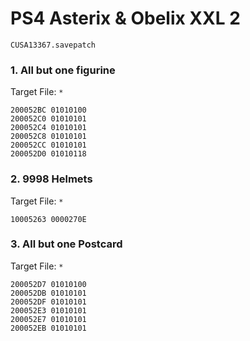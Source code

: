 # PS4 Asterix & Obelix XXL 2 

`CUSA13367.savepatch`

### 1. All but one figurine

Target File: `*`

```
200052BC 01010100
200052C0 01010101
200052C4 01010101
200052C8 01010101
200052CC 01010101
200052D0 01010118
```

### 2. 9998 Helmets

Target File: `*`

```
10005263 0000270E
```

### 3. All but one Postcard

Target File: `*`

```
200052D7 01010100
200052DB 01010101
200052DF 01010101
200052E3 01010101
200052E7 01010101
200052EB 01010101
```

